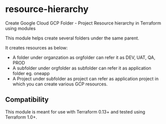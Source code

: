 # resource-hierarchy
 Create Google Cloud GCP Folder - Project Resource hierarchy in Terraform using modules

 This module helps create several folders under the same parent.

 It creates resources as below:
 - A folder under organzation as orgfolder
    can refer it as DEV, UAT, QA, PROD
 - A subfolder under orgfolder as subfolder
    can refer it as application folder eg. oneapp
 - A Project under subfolder as project
    can refer as application project in which you can create various GCP resources.

## Compatibility

 This module is meant for use with Terraform 0.13+ and tested using Terraform 1.0+.
